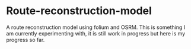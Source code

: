 # Route-reconstruction-model
A route reconstruction model using folium and OSRM. This is something I am currently experimenting with, it is still work in progress but here is my progress so far.
